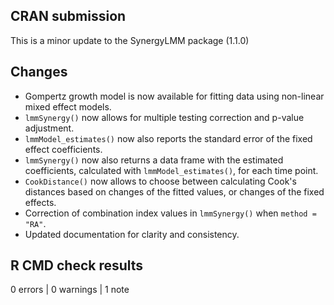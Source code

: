 ## CRAN submission

This is a minor update to the SynergyLMM package (1.1.0)

## Changes

- Gompertz growth model is now available for fitting data using non-linear mixed 
effect models.
- `lmmSynergy()` now allows for multiple testing correction and p-value 
adjustment.
- `lmmModel_estimates()` now also reports the standard error of the 
fixed effect coefficients.
- `lmmSynergy()` now also returns a data frame with the estimated coefficients, 
calculated with `lmmModel_estimates()`, for each time point.
- `CookDistance()` now allows to choose between calculating Cook's distances 
based on changes of the fitted values, or changes of the fixed effects.
- Correction of combination index values in `lmmSynergy()` when `method = "RA"`.
- Updated documentation for clarity and consistency.


## R CMD check results

0 errors | 0 warnings | 1 note
